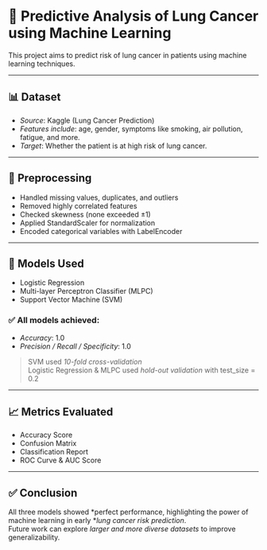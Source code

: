 # 🔬 Predictive Analysis of Lung Cancer using Machine Learning

This project aims to predict risk of lung cancer in patients using machine learning techniques.

---

## 📊 Dataset

- *Source*: Kaggle (Lung Cancer Prediction)
- *Features include*: age, gender, symptoms like smoking, air pollution, fatigue, and more.
- *Target*: Whether the patient is at high risk of lung cancer.

---

## 🧹 Preprocessing

- Handled missing values, duplicates, and outliers  
- Removed highly correlated features  
- Checked skewness (none exceeded ±1)  
- Applied StandardScaler for normalization  
- Encoded categorical variables with LabelEncoder

---

## 🤖 Models Used

- Logistic Regression  
- Multi-layer Perceptron Classifier (MLPC)  
- Support Vector Machine (SVM)

### ✅ All models achieved:

- *Accuracy*: 1.0  
- *Precision / Recall / Specificity*: 1.0  

> SVM used *10-fold cross-validation*  
> Logistic Regression & MLPC used *hold-out validation* with test_size = 0.2

---

## 📈 Metrics Evaluated

- Accuracy Score  
- Confusion Matrix  
- Classification Report  
- ROC Curve & AUC Score

---

## ✅ Conclusion

All three models showed *perfect performance, highlighting the power of machine learning in early **lung cancer risk prediction*.  
Future work can explore *larger and more diverse datasets* to improve generalizability.
